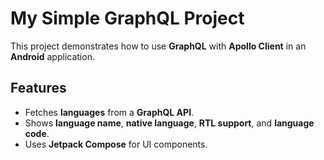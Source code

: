 # My Simple GraphQL Project

This project demonstrates how to use **GraphQL** with **Apollo Client** in an **Android** application.

## Features
- Fetches **languages** from a **GraphQL API**.
- Shows **language name**, **native language**, **RTL support**, and **language code**.
- Uses **Jetpack Compose** for UI components.

